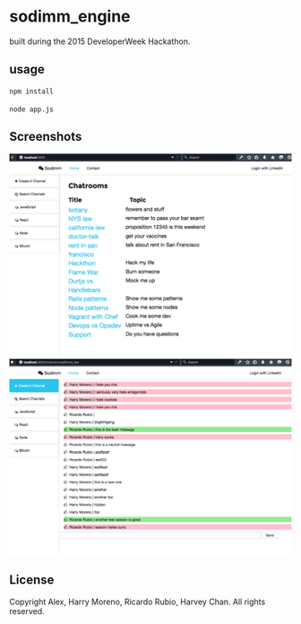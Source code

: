 # sodimm_engine

built during the 2015 DeveloperWeek Hackathon.

## usage
```
npm install

node app.js
```

## Screenshots
![](screenshot1.png)
![](screenshot2.png)

## License
Copyright Alex, Harry Moreno, Ricardo Rubio, Harvey Chan. All rights reserved.
